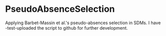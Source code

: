 # PseudoAbsenceSelection
Applying Barbet-Massin et al.'s pseudo-absences selection in SDMs.
I have -test-uploaded the script to github for further development.